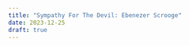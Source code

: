 ```yaml
---
title: "Sympathy For The Devil: Ebenezer Scrooge"
date: 2023-12-25
draft: true
---
```

<!--stackedit_data:
eyJoaXN0b3J5IjpbMTI2MzE3MzE0MV19
-->